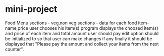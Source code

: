 # mini-project
Food Menu
sections - veg,non veg
sections - 
data for each food item- name,price
user chooses his item(s)
program displays the choosed item(s) and price of each item and total amount user should pay
edit option should be initialized to so that user can make changes if any
finally it should be displayed that "Please pay the amount and collect your items from the next counter".
